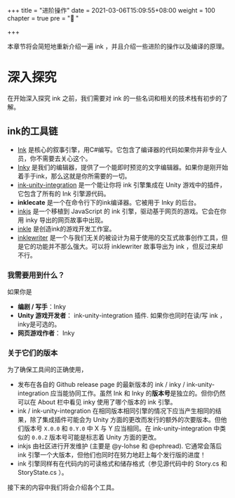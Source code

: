 +++
title = "进阶操作"
date = 2021-03-06T15:09:55+08:00
weight = 100
chapter = true
pre = "<b>📜 </b>"

+++

本章节将会简短地重新介绍一遍 ink ，并且介绍一些进阶的操作以及编译的原理。

# 深入探究

在开始深入探究 ink 之前，我们需要对 ink 的一些名词和相关的技术栈有初步的了解。

## ink的工具链

* [Ink](https://www.inklestudios.com/ink) 是核心的叙事引擎，用C#编写。它包含了编译器的代码如果你并非专业人员，你不需要去关心这个。
* [Inky](https://www.github.com/inkle/inky) 是我们的编辑器，提供了一个能即时预览的文字编辑器。如果你是刚开始着手于ink，那么这就是你所需要的一切。
* [ink-unity-integration](https://www.github.com/inkle/ink-unity-integration) 是一个能让你将 ink 引擎集成在 Unity 游戏中的插件，它包含了所有的 Ink 引擎源代码。
* **inklecate** 是一个在命令行下的ink编译器。它被用于 Inky 的后台。
* [inkjs](https://github.com/y-lohse/inkjs) 是一个移植到 JavaScript 的 ink 引擎，驱动基于网页的游戏。它会在你用 inky 导出的网页故事中出现。
* [inkle](https://www.inklestudios.com) 是创造ink的游戏开发工作室。
* [inklewriter](https://www.inklewriter.com) 是一个与我们无关的被设计为易于使用的交互式故事创作工具，但是它的功能并不那么强大。可以将 inklewriter 故事导出为 ink ，但反过来却不行。

### 我需要用到什么？

如果你是

* **编剧 / 写手**：Inky
* **Unity 游戏开发者**： ink-unity-integration 插件. 如果你也同时在读/写 ink ，inky是可选的。
* **网页游戏作者**： Inky

### 关于它们的版本

为了确保工具间的正确使用，

- 发布在各自的 Github release page 的最新版本的 ink / inky / ink-unity-integration 应当能协同工作。虽然 Ink 和 Inky 的**版本号**是独立的。但你仍然可以在 About 栏中看见 inky 使用了哪个版本的 ink 引擎。
- ink / ink-unity-integration 在相同版本相同引擎的情况下应当产生相同的结果，除了集成插件可能会为 Unity 方面的更改而发行的额外的次要版本。但他们版本号 `X.0.0` 和 `0.Y.0` 中 X 与 Y 应当相同。在 ink-unity-integration 中类似的 `0.0.Z` 版本号可能是标志着 Unity 方面的更改。
- inkjs 由社区进行开发维护 (主要是 @y-lohse 和 @ephread). 它通常会落后 ink 引擎一个大版本，但他们也同时在努力地赶上每个发行版的进度！
- ink 引擎同样有在代码内的可读格式和储存格式（参见源代码中的 Story.cs 和 StoryState.cs ）。

接下来的内容中我们将会介绍各个工具。